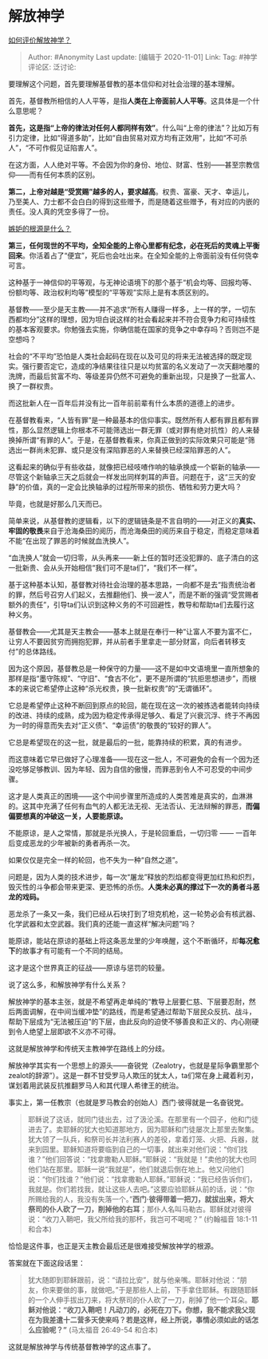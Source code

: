 # 解放神学
[如何评价解放神学？](https://www.zhihu.com/question/68365850/answer/1552530724)

> Author: #Anonymity
> Last update: [编辑于 2020-11-01]
> Link:
> Tag: #神学
> 评论区:
> 泛讨论:

要理解这个问题，首先要理解基督教的基本信仰和对社会治理的基本理解。

首先，基督教所相信的人人平等，是指**人类在上帝面前人人平等**。这具体是一个什么意思呢？

**首先，这是指“上帝的律法对任何人都同样有效”**。什么叫“上帝的律法”？比如万有引力定律，比如“得道多助”，比如“自由贸易对双方均有正效用”，比如“不可杀人”，“不可作假见证陷害人”。

在这方面，人人绝对平等。不会因为你的身份、地位、财富、性别——甚至宗教信仰——而有任何本质的区别。

**第二，上帝对越是“受赏赐”越多的人，要求越高**。权贵、富豪、天才、幸运儿，乃至美人、力士都不会白白的得到这些赠予，而是随着这些赠予，有对应的内嵌的责任。没人真的凭空多得了一份。

[嫉妒的根源是什么？](https://www.zhihu.com/question/19733748/answer/729055660)

**第三，任何现世的不平均，全知全能的上帝心里都有纪念，必在死后的灵魂上平衡回来**。你活着占了“便宜”，死后也会吐出来。在全知全能的上帝面前没有任何侥幸可言。

这种基于一神信仰的平等观，与无神论语境下的那个基于“机会均等、回报均等、份额均等、政治权利均等”模型的“平等观”实际上是有本质区别的。

基督教——至少是天主教——并不追求“所有人赚得一样多，上一样的学，一切东西都均分”这样的理想，因为坦白说这样的社会看起来并不符合竞争力和可持续性的基本客观要求。你勉强去实施，你确信能在国家的竞争之中幸存吗？否则岂不是空想吗？

社会的“不平均”恐怕是人类社会起码在现在以及可见的将来无法被选择的既定现实。强行要否定它，造成的净结果往往只是以均贫富的名义发动了一次天翻地覆的洗牌，而最后贫富不均、等级差异仍然不可避免的重新出现，只是换了一批富人、换了一群权贵。

而这批新人在一百年后并没有比一百年前前辈有什么本质的道德上的进步。

在基督教看来，“人皆有罪”是一种最基本的信仰事实。既然所有人都有罪且都有罪性，那么显然逻辑上你根本不可能筛选出一群无罪（或对罪有绝对抗性）的人来替换掉所谓“有罪的人”。于是，在基督教看来，你真正做到的实际效果只可能是“筛选出一群尚未犯罪、或只是没有深陷罪恶的人来替换已经深陷罪恶的人”。

这看起来的确似乎有些收益，就像把已经吱喳作响的轴承换成一个崭新的轴承——尽管这个新轴承三天之后就会一样发出同样刺耳的声音。问题在于，这“三天的安静”的价值，真的一定会比换轴承的过程所带来的损伤、牺牲和劳力更大吗？

毕竟，也就是好那么几天而已。

简单来说，从基督教的逻辑看，以下的逻辑链条是不言自明的——对正义的**真实、牢固的敬畏**来自于沧海桑田的阅历，而沧海桑田的阅历来自于稳定，而稳定意味着不能“在出现了罪恶的时候就血洗换人”。

“血洗换人”就会一切归零，从头再来——新上任的暂时还没犯罪的、底子清白的这一批新贵、会从头开始相信“我们可不是ta们”，“我们不一样”。

基于这种基本认知，基督教对待社会治理的基本思路，一向都不是去“指责统治者的罪，然后号召穷人们起义，去推翻他们、换一波人”，而是不断的强调“受赏赐者额外的责任”，引导ta们认识到这种义务的不可回避性，教导和帮助ta们去履行这种义务。

基督教会——尤其是天主教会——基本上就是在奉行一种“让富人不要为富不仁，让穷人不要因贫穷而拥抱犯罪，并从前者手里拿走一部分财富，向后者转移支付”的总体路线。

因为这个原因，基督教总是一种保守的力量——这不是如中文语境里一直所想象的那样是指“墨守陈规”、“守旧”、“食古不化”，更不是所谓的“抗拒思想进步”，而根本的来说它希望停止这种“杀光权贵，换一批新权贵”的“无谓循环”。

它总是希望停止这种不断回到原点的轮回，能在现在这一次的被拣选者能转向持续的改进、持续的成熟，成为因为稳定传承得足够久、看足了兴衰沉浮、终于不再因为一时的得意而失去对“正义债”、“幸运债”的敬畏的“较好的罪人”。

它总是希望现在的这一批，就是最后的一批，能靠持续的积累，真的有进步。

而这意味着它早已做好了心理准备——现在这一批人，不可避免的会有一个因为还没吃够足够教训、因为年轻、因为自信的傲慢，而罪恶到令人不可忍受的中间步骤。

这才是人类真正的困境——这个中间步骤里所造成的人类苦难是真实的，血淋淋的。这其中充满了任何有血气的人都无法无视、无法否认、无法辩解的罪恶，**而偏偏要想真的冲破这一关，人要能原谅。**

不能原谅，是人之常情，那就是杀光换人，于是轮回重启，一切归零 —— 一百年后变成恶龙的少年被新的勇者再杀一次。

如果仅仅是完全一样的轮回，也不失为一种“自然之道”。

问题是，因为人类的技术进步，每一次“屠龙”释放的烈焰都变得更加红热和炽烈，毁灭性的斗争都会带来更深、更恐怖的杀伤。**人类未必真的撑过下一次的勇者斗恶龙的戏码。**

恶龙杀了一条又一条，我们已经从石块打到了坦克机枪，这一轮势必会有核武器、化学武器和太空武器。我们真的还能一直这样“解决问题”吗？

能原谅，能站在原谅的基础上将这条恶龙里的少年唤醒，这个不断循环，却**每况愈下**的故事才有可能有一个不同的结局。

这才是这个世界真正的征战——原谅与惩罚的较量。

说了这么多，和解放神学有什么关系？

解放神学的基本主张，就是不希望再走单纯的“教导上层要仁慈、下层要忍耐，然后两面调解，在中间当缓冲垫”的路线，而是希望通过帮助下层民众反抗、战斗，帮助下层成为“无法被压迫”的下层，由此反向的迫使不够善良和正义的、内心刚硬到令人绝望上层即欲不义亦不可得。

这就是解放神学和传统天主教神学在路线上的分歧。

解放神学其实有一个思想上的源头——奋锐党（Zealotry，也就是星际争霸里那个zealot的辞源”）。这是一群不甘受罗马人欺压的犹太人，ta们常在身上藏着利刃，谋划着用武装反抗推翻罗马人和其代理人希律王的统治。

事实上，第一任教宗（也就是罗马教会的创始人）西门·彼得就是一名奋锐党。

> 耶稣说了这话，就同门徒出去，过了汲沦溪。在那里有一个园子，他和门徒进去了。卖耶稣的犹大也知道那地方，因为耶稣和门徒屡次上那里去聚集。犹大领了一队兵，和祭司长并法利赛人的差役，拿着灯笼、火把、兵器，就来到园里。耶稣知道将要临到自己的一切事，就出来对他们说：“你们找谁？”他们回答说：“找拿撒勒人耶稣。”耶稣说：“我就是！”卖他的犹大也同他们站在那里。耶稣一说“我就是”，他们就退后倒在地上。他又问他们说：“你们找谁？”他们说：“找拿撒勒人耶稣。”耶稣说：“我已经告诉你们，我就是。你们若找我，就让这些人去吧。”这要应验耶稣从前的话，说：“你所赐给我的人，我没有失落一个。”**西门·彼得带着一把刀，就拔出来，将大祭司的仆人砍了一刀，削掉他的右耳**；那仆人名叫马勒古。耶稣就对彼得说：“收刀入鞘吧，我父所给我的那杯，我岂可不喝呢？”
> (约翰福音 18:1-11 和合本)

恰恰是这件事，也正是天主教会最后还是很难接受解放神学的根源。

答案就在下面这段话里：

> 犹大随即到耶稣跟前，说：“请拉比安”，就与他亲嘴。耶稣对他说：“朋友，你来要做的事，就做吧。”于是那些人上前，下手拿住耶稣。有跟随耶稣的一个人伸手拔出刀来，将大祭司的仆人砍了一刀，削掉了他一个耳朵。**耶稣对他说：“收刀入鞘吧！凡动刀的，必死在刀下。你想，我不能求我父现在为我差遣十二营多天使来吗？若是这样，经上所说，事情必须如此的话怎么应验呢？”**
> (马太福音 26:49-54 和合本)

这就是解放神学与传统基督教神学的这点事了。
